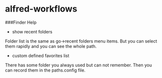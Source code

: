 # alfred-workflows

###Finder Help

* show recent folders

Folder list is the same as go->recent folders menu items. But you can select them rapidly and you can see the whole path.

* custom defined favorites list

There has some folder you always used but can not remember. Then you can record them in the paths.config file.